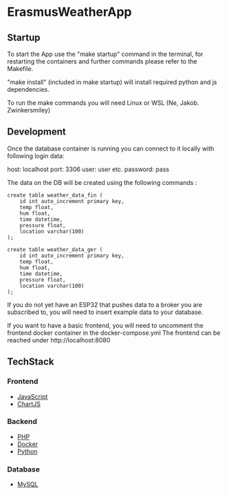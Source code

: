 # ErasmusWeatherApp


## Startup 

To start the App use the "make startup" command in the terminal,
for restarting the containers and further commands please refer to the Makefile. 

"make install" (included in make startup) will install required python and js dependencies.

To run the make commands you will need Linux or WSL (Ne, Jakob. Zwinkersmiley) 

## Development

Once the database container is running you can connect to it locally with following login data: 

host: localhost
port: 3306
user: user etc.
password: pass 

The data on the DB will be created using the following commands : 
```
create table weather_data_fin (
    id int auto_increment primary key,
    temp float,
    hum float,
    time datetime,
    pressure float,
    location varchar(100)
); 
```
```
create table weather_data_ger (
    id int auto_increment primary key,
    temp float,
    hum float,
    time datetime,
    pressure float,
    location varchar(100)
); 
```

If you do not yet have an ESP32 that pushes data to a broker you are subscribed to,
you will need to insert example data to your database. 

If you want to have a basic frontend,
you will need to uncomment the frontend docker container in the docker-compose.yml
The frontend can be reached under http://localhost:8080

## TechStack 

### Frontend 
- [JavaScript](https://developer.mozilla.org/en-US/docs/Web/JavaScript)
- [ChartJS](https://www.chartjs.org/docs/latest/)

### Backend 
- [PHP](https://www.php.net/docs.php)
- [Docker](https://docs.docker.com/)
- [Python](https://docs.python.org/3/)

### Database 
- [MySQL](https://dev.mysql.com/doc/)

